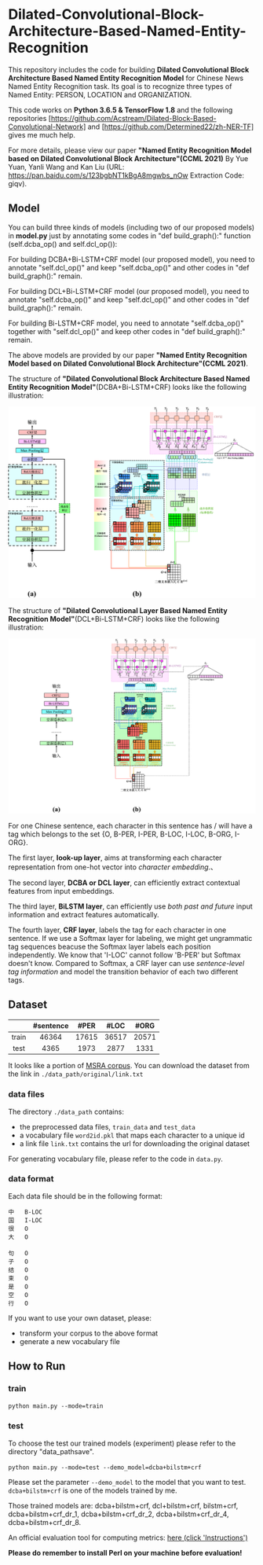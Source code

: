 # Dilated-Convolutional-Block-Architecture-Based-Named-Entity-Recognition

This repository includes the code for building __Dilated Convolutional Block Architecture Based Named Entity Recognition Model__ for Chinese News Named Entity Recognition task. Its goal is to recognize three types of Named Entity: PERSON, LOCATION and ORGANIZATION.

This code works on __Python 3.6.5 & TensorFlow 1.8__ and the following repositories [https://github.com/Acstream/Dilated-Block-Based-Convolutional-Network] and [https://github.com/Determined22/zh-NER-TF] gives me much help.

For more details, please view our paper __"Named Entity Recognition Model based on Dilated Convolutional Block Architecture"(CCML 2021)__ By Yue Yuan, Yanli Wang and Kan Liu (URL: https://pan.baidu.com/s/123bgbNT1kBgA8mgwbs_nOw Extraction Code: giqv).

## Model
You can build three kinds of models (including two of our proposed models) in __model.py__ just by annotating some codes in "def build_graph():" function (self.dcba_op() and self.dcl_op()):

For building DCBA+Bi-LSTM+CRF model (our proposed model), you need to annotate "self.dcl_op()" and keep "self.dcba_op()" and other codes in "def build_graph():" remain.

For building DCL+Bi-LSTM+CRF model (our proposed model), you need to annotate "self.dcba_op()" and keep "self.dcl_op()" and other codes in "def build_graph():" remain.

For building Bi-LSTM+CRF model, you need to annotate "self.dcba_op()" together with "self.dcl_op()" and keep other codes in "def build_graph():" remain.

The above models are provided by our paper __"Named Entity Recognition Model based on Dilated Convolutional Block Architecture"(CCML 2021)__. 

The structure of __"Dilated Convolutional Block Architecture Based Named Entity Recognition Model"__(DCBA+Bi-LSTM+CRF) looks like the following illustration:

![DCBA+Bi-LSTM+CRF](./pic1.png)

The structure of __"Dilated Convolutional Layer Based Named Entity Recognition Model"__(DCL+Bi-LSTM+CRF) looks like the following illustration:

![DCL+Bi-LSTM+CRF](./pic2.png)

For one Chinese sentence, each character in this sentence has / will have a tag which belongs to the set {O, B-PER, I-PER, B-LOC, I-LOC, B-ORG, I-ORG}.

The first layer, __look-up layer__, aims at transforming each character representation from one-hot vector into *character embedding*.、

The second layer, __DCBA or DCL layer__, can efficiently extract contextual features from input embeddings.

The third layer, __BiLSTM layer__, can efficiently use *both past and future* input information and extract features automatically.

The fourth layer, __CRF layer__,  labels the tag for each character in one sentence. If we use a Softmax layer for labeling, we might get ungrammatic tag sequences beacuse the Softmax layer labels each position independently. We know that 'I-LOC' cannot follow 'B-PER' but Softmax doesn't know. Compared to Softmax, a CRF layer can use *sentence-level tag information* and model the transition behavior of each two different tags.

## Dataset

|    | #sentence | #PER | #LOC | #ORG |
| :----: | :---: | :---: | :---: | :---: |
| train  | 46364 | 17615 | 36517 | 20571 |
| test   | 4365  | 1973  | 2877  | 1331  |

It looks like a portion of [MSRA corpus](http://sighan.cs.uchicago.edu/bakeoff2006/). You can download the dataset from the link in `./data_path/original/link.txt`

### data files

The directory `./data_path` contains:

- the preprocessed data files, `train_data` and `test_data` 
- a vocabulary file `word2id.pkl` that maps each character to a unique id  
- a link file `link.txt` contains the url for downloading the original dataset  

For generating vocabulary file, please refer to the code in `data.py`. 

### data format

Each data file should be in the following format:

```
中	B-LOC
国	I-LOC
很	O
大	O

句	O
子	O
结	O
束	O
是	O
空	O
行	O

```

If you want to use your own dataset, please: 

- transform your corpus to the above format
- generate a new vocabulary file

## How to Run

### train

`python main.py --mode=train `

### test

To choose the test our trained models (experiment) please refer to the directory "data_pathsave".

`python main.py --mode=test --demo_model=dcba+bilstm+crf`

Please set the parameter `--demo_model` to the model that you want to test. `dcba+bilstm+crf` is one of the models trained by me. 

Those trained models are: dcba+bilstm+crf, dcl+bilstm+crf, bilstm+crf, dcba+bilstm+crf_dr_1, dcba+bilstm+crf_dr_2, dcba+bilstm+crf_dr_4, dcba+bilstm+crf_dr_8.

An official evaluation tool for computing metrics: [here (click 'Instructions')](http://sighan.cs.uchicago.edu/bakeoff2006/)

__Please do remember to install Perl on your machine before evaluation!__


